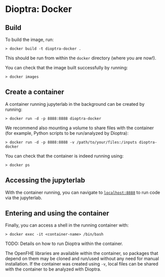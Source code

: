 # Dioptra: Docker

## Build

To build the image, run:

```console
> docker build -t dioptra-docker .
```

This should be run from within the `docker` directory (where you are now!).

You can check that the image built successfully by running:

```console
> docker images
```

## Create a container

A container running jupyterlab in the background can be created by running:

```console
> docker run -d -p 8888:8888 dioptra-docker
```

We recommend also mounting a volume to share files with the container (for
example, Python scripts to be run/analyzed by Dioptra):

```console
> docker run -d -p 8888:8888 -v /path/to/your/files:/inputs dioptra-docker
```

You can check that the container is indeed running using:

```console
> docker ps
```

## Accessing the jupyterlab

With the container running, you can navigate to
[`localhost:8888`](http://localhost:8888) to run code via the jupyterlab.

## Entering and using the container

Finally, you can access a shell in the running container with:

```console
> docker exec -it <container-name> /bin/bash
```

TODO: Details on how to run Dioptra within the container.

The OpenFHE libraries are available within the container, so packages that
depend on them may be cloned and run/used without any need for manual
installation. If the container was created using `-v`, local files can be shared
with the container to be analyzed with Dioptra.
